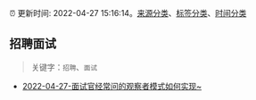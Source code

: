 :alarm_clock: 更新时间: 2022-04-27 15:16:14。[来源分类](../README.md)、[标签分类](../TAGS.md)、[时间分类](../TIMELINE.md)

## 招聘面试


> 关键字：`招聘`、`面试`



- [2022-04-27-面试官经常问的观察者模式如何实现~](https://toutiao.io/k/gpjpjm8) 